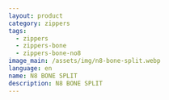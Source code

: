```yaml
---
layout: product
category: zippers
tags:
  - zippers
  - zippers-bone
  - zippers-bone-no8
image_main: /assets/img/n8-bone-split.webp
language: en
name: N8 BONE SPLIT
description: N8 BONE SPLIT
---
```

